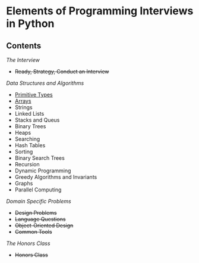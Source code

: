# Elements of Programming Interviews in Python

## Contents

_The Interview_
* ~~Ready, Strategy, Conduct an Interview~~

_Data Structures and Algorithms_ 
* [Primitive Types](https://github.com/gritmind/review/blob/master/code/book/interview_py/notes/prititive_types.md)
* [Arrays](https://github.com/gritmind/review/blob/master/code/book/interview_py/notes/arrays.md)
* Strings
* Linked Lists
* Stacks and Queus
* Binary Trees
* Heaps
* Searching
* Hash Tables
* Sorting
* Binary Search Trees
* Recursion
* Dynamic Programming
* Greedy Algorithms and Invariants
* Graphs
* Parallel Computing

_Domain Specific Problems_ 
* ~~Design Problems~~
* ~~Language Questions~~
* ~~Object-Oriented Design~~
* ~~Common Tools~~

_The Honors Class_
* ~~Honors Class~~
